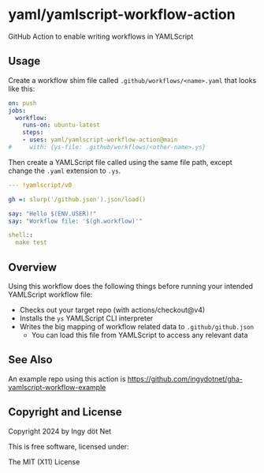 yaml/yamlscript-workflow-action
===============================

GitHub Action to enable writing workflows in YAMLScript


## Usage

Create a workflow shim file called `.github/workflows/<name>.yaml`
that looks like this:

```yaml
on: push
jobs:
  workflow:
    runs-on: ubuntu-latest
    steps:
    - uses: yaml/yamlscript-workflow-action@main
#     with: {ys-file: .github/workflows/<other-name>.ys}
```

Then create a YAMLScript file called using the same file path, except
change the `.yaml` extension to `.ys`.

```yaml
--- !yamlscript/v0

gh =: slurp('/github.json').json/load()

say: "Hello $(ENV.USER)!"
say: "Workflow file: '$(gh.workflow)'"

shell::
  make test
```


## Overview

Using this workflow does the following things before running your
intended YAMLScript workflow file:

* Checks out your target repo (with actions/checkout@v4)
* Installs the `ys` YAMLScript CLI interpreter
* Writes the big mapping of workflow related data to
  `.github/github.json`
  * You can load this file from YAMLScript to access any relevant data


## See Also

An example repo using this action is
https://github.com/ingydotnet/gha-yamlscript-workflow-example


## Copyright and License

Copyright 2024 by Ingy döt Net

This is free software, licensed under:

The MIT (X11) License
